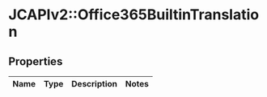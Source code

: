 # JCAPIv2::Office365BuiltinTranslation

## Properties
Name | Type | Description | Notes
------------ | ------------- | ------------- | -------------


